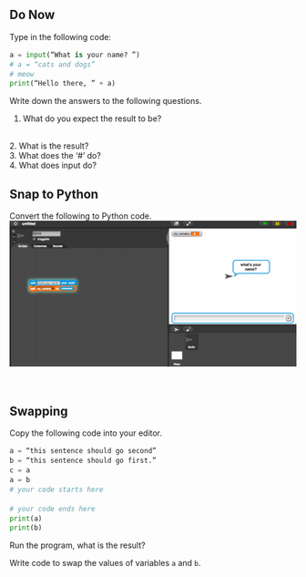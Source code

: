 ## Do Now
Type in the following code: 

```python
a = input(“What is your name? ”)
# a = “cats and dogs”
# meow
print(“Hello there, ” + a)
```

Write down the answers to the following questions. 
1. What do you expect the result to be?
<br>
2. What is the result?
<br>
3. What does the ‘#’ do? 
<br>
4. What does input do?

## Snap to Python
Convert the following to Python code.
![Snap Input](snap_input.png)
<br>
<br>
<br>

## Swapping
Copy the following code into your editor. 

```python
a = “this sentence should go second”
b = “this sentence should go first.”  
c = a 
a = b 
# your code starts here

# your code ends here
print(a)
print(b)
```

Run the program, what is the result? 


Write code to swap the values of variables `a` and `b`.
